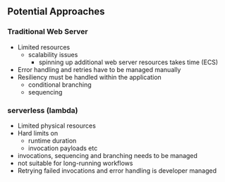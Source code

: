 ## Potential Approaches 

### Traditional Web Server
- Limited resources
  - scalability issues
    - spinning up additional web server resources takes time (ECS)
- Error handling and retries have to be managed manually
- Resiliency must be handled within the application
  - conditional branching
  - sequencing

### serverless (lambda)
- Limited physical resources
- Hard limits on 
  - runtime duration
  - invocation payloads etc
- invocations, sequencing and branching needs to be managed
- not suitable for long-running workflows
- Retrying failed invocations and error handling is developer managed
